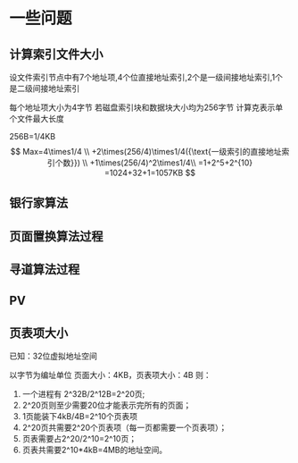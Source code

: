 # 一些问题

## 计算索引文件大小

设文件索引节点中有7个地址项,4个位直接地址索引,2个是一级间接地址索引,1个是二级间接地址索引

每个地址项大小为4字节 若磁盘索引块和数据块大小均为256字节 计算克表示单个文件最大长度

256B=1/4KB
$$
Max=4\times1/4 \\
+2\times(256/4)\times1/4({\text{一级索引的直接地址索引个数}}) \\
+1\times(256/4)^2\times1/4\\
=1+2^5+2^{10}
=1024+32+1=1057KB
$$


## 银行家算法



## 页面置换算法过程



## 寻道算法过程



## PV



## 页表项大小

已知：32位虚拟地址空间

以字节为编址单位
页面大小：4KB，页表项大小：4B
则：

1.  一个进程有 2^32B/2^12B=2^20页;
2.  2^20页则至少需要20位才能表示完所有的页面；
3.  1页能装下4kB/4B=2^10个页表项
4.  2^20页共需要2^20个页表项（每一页都需要一个页表项）；
5.  页表需要占2^20/2^10=2^10页；
6.  页表共需要2^10*4kB=4MB的地址空间。